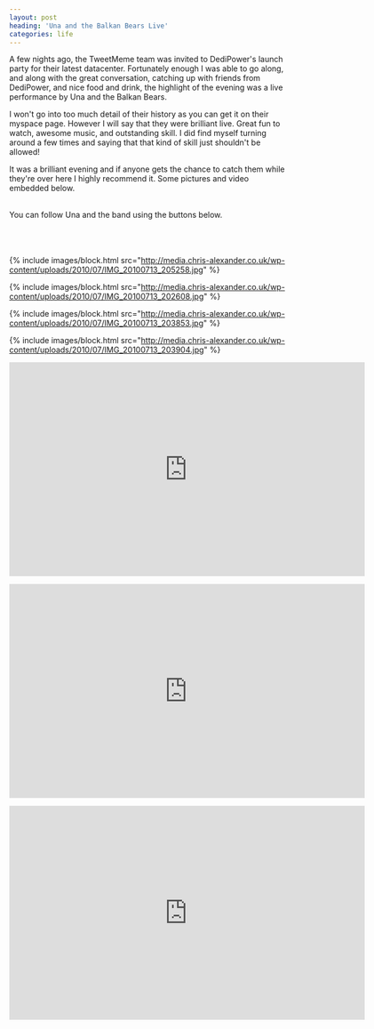 ```yaml
---
layout: post
heading: 'Una and the Balkan Bears Live'
categories: life
---
```


A few nights ago, the TweetMeme team was invited to DediPower's launch party for their latest datacenter. Fortunately enough I was able to go along, and along with the great conversation, catching up with friends from DediPower, and nice food and drink, the highlight of the evening was a live performance by Una and the Balkan Bears.

I won't go into too much detail of their history as you can get it on their myspace page. However I will say that they were brilliant live. Great fun to watch, awesome music, and outstanding skill. I did find myself turning around a few times and saying that that kind of skill just shouldn't be allowed!

It was a brilliant evening and if anyone gets the chance to catch them while they're over here I highly recommend it. Some pictures and video embedded below.

<br> You can follow Una and the band using the buttons below.<br> <br> <br> <br> 

{% include images/block.html src="http://media.chris-alexander.co.uk/wp-content/uploads/2010/07/IMG_20100713_205258.jpg" %}

{% include images/block.html src="http://media.chris-alexander.co.uk/wp-content/uploads/2010/07/IMG_20100713_202608.jpg" %}

{% include images/block.html src="http://media.chris-alexander.co.uk/wp-content/uploads/2010/07/IMG_20100713_203853.jpg" %}

{% include images/block.html src="http://media.chris-alexander.co.uk/wp-content/uploads/2010/07/IMG_20100713_203904.jpg" %}

<span class="youtube"><iframe title="YouTube video player" class="youtube-player" type="text/html" width="640" height="385" src="http://www.youtube.com/embed/ucfoH5KY834?wmode=transparent&amp;fs=1&amp;hl=en&amp;modestbranding=1&amp;iv_load_policy=3&amp;showsearch=0&amp;rel=0&amp;theme=dark&amp;hd=1" frameborder="0" allowfullscreen=""></iframe></span>

<span class="youtube"><iframe title="YouTube video player" class="youtube-player" type="text/html" width="640" height="385" src="http://www.youtube.com/embed/u-PtCm9oEq0?wmode=transparent&amp;fs=1&amp;hl=en&amp;modestbranding=1&amp;iv_load_policy=3&amp;showsearch=0&amp;rel=0&amp;theme=dark&amp;hd=1" frameborder="0" allowfullscreen=""></iframe></span>

<span class="youtube"><iframe title="YouTube video player" class="youtube-player" type="text/html" width="640" height="385" src="http://www.youtube.com/embed/eSjKQUNJw_g?wmode=transparent&amp;fs=1&amp;hl=en&amp;modestbranding=1&amp;iv_load_policy=3&amp;showsearch=0&amp;rel=0&amp;theme=dark&amp;hd=1" frameborder="0" allowfullscreen=""></iframe></span>
